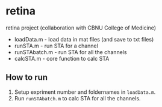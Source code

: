 # retina
retina project (collaboration with CBNU College of Medicine)

* loadData.m - load data in mat files (and save to txt files)
* runSTA.m - run STA for a channel
* runSTAbatch.m - run STA for all the channels
* calcSTA.m - core function to calc STA


## How to run 
1. Setup expriment number and foldernames in `loadData.m`.
2. Run `runSTAbatch.m` to calc STA for all the channels.


